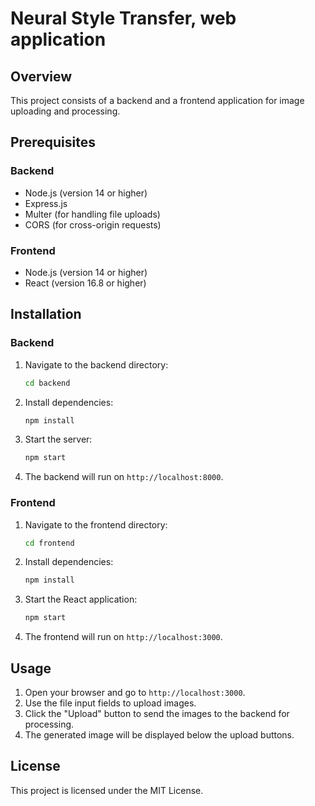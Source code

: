 # Neural Style Transfer, web application

## Overview
This project consists of a backend and a frontend application for image uploading and processing.

## Prerequisites

### Backend
- Node.js (version 14 or higher)
- Express.js
- Multer (for handling file uploads)
- CORS (for cross-origin requests)

### Frontend
- Node.js (version 14 or higher)
- React (version 16.8 or higher)

## Installation

### Backend

1. Navigate to the backend directory:
   ```bash
   cd backend
   ```

2. Install dependencies:
   ```bash
   npm install
   ```

3. Start the server:
   ```bash
   npm start
   ```

4. The backend will run on `http://localhost:8000`.

### Frontend

1. Navigate to the frontend directory:
   ```bash
   cd frontend
   ```

2. Install dependencies:
   ```bash
   npm install
   ```

3. Start the React application:
   ```bash
   npm start
   ```

4. The frontend will run on `http://localhost:3000`.

## Usage

1. Open your browser and go to `http://localhost:3000`.
2. Use the file input fields to upload images.
3. Click the "Upload" button to send the images to the backend for processing.
4. The generated image will be displayed below the upload buttons.

## License
This project is licensed under the MIT License.
